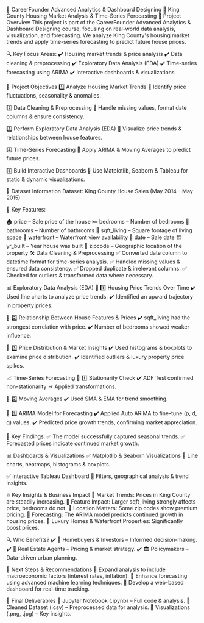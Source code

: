🚀 CareerFounder Advanced Analytics & Dashboard Designing
🏡 King County Housing Market Analysis & Time-Series Forecasting
📌 Project Overview
This project is part of the CareerFounder Advanced Analytics & Dashboard Designing course, focusing on real-world data analysis, visualization, and forecasting. We analyze King County's housing market trends and apply time-series forecasting to predict future house prices.

🔍 Key Focus Areas:
✔️ Housing market trends & price analysis
✔️ Data cleaning & preprocessing
✔️ Exploratory Data Analysis (EDA)
✔️ Time-series forecasting using ARIMA
✔️ Interactive dashboards & visualizations

🎯 Project Objectives
1️⃣ Analyze Housing Market Trends
📌 Identify price fluctuations, seasonality & anomalies.

2️⃣ Data Cleaning & Preprocessing
📌 Handle missing values, format date columns & ensure consistency.

3️⃣ Perform Exploratory Data Analysis (EDA)
📌 Visualize price trends & relationships between house features.

4️⃣ Time-Series Forecasting
📌 Apply ARIMA & Moving Averages to predict future prices.

5️⃣ Build Interactive Dashboards
📌 Use Matplotlib, Seaborn & Tableau for static & dynamic visualizations.

📂 Dataset Information
Dataset: King County House Sales (May 2014 – May 2015)

🔑 Key Features:

🏠 price – Sale price of the house
🛏 bedrooms – Number of bedrooms
🛁 bathrooms – Number of bathrooms
📏 sqft_living – Square footage of living space
🌊 waterfront – Waterfront view availability
📅 date – Sale date
🏗 yr_built – Year house was built
📍 zipcode – Geographic location of the property
🛠 Data Cleaning & Preprocessing
✅ Converted date column to datetime format for time-series analysis.
✅ Handled missing values & ensured data consistency.
✅ Dropped duplicate & irrelevant columns.
✅ Checked for outliers & transformed data where necessary.

📊 Exploratory Data Analysis (EDA)
🔹 1️⃣ Housing Price Trends Over Time
✔️ Used line charts to analyze price trends.
✔️ Identified an upward trajectory in property prices.

🔹 2️⃣ Relationship Between House Features & Prices
✔️ sqft_living had the strongest correlation with price.
✔️ Number of bedrooms showed weaker influence.

🔹 3️⃣ Price Distribution & Market Insights
✔️ Used histograms & boxplots to examine price distribution.
✔️ Identified outliers & luxury property price spikes.

📈 Time-Series Forecasting
🔹 1️⃣ Stationarity Check
✔️ ADF Test confirmed non-stationarity → Applied transformations.

🔹 2️⃣ Moving Averages
✔️ Used SMA & EMA for trend smoothing.

🔹 3️⃣ ARIMA Model for Forecasting
✔️ Applied Auto ARIMA to fine-tune (p, d, q) values.
✔️ Predicted price growth trends, confirming market appreciation.

📌 Key Findings:
✅ The model successfully captured seasonal trends.
✅ Forecasted prices indicate continued market growth.

📊 Dashboards & Visualizations
✅ Matplotlib & Seaborn Visualizations
📌 Line charts, heatmaps, histograms & boxplots.

✅ Interactive Tableau Dashboard
📌 Filters, geographical analysis & trend insights.

🔥 Key Insights & Business Impact
📌 Market Trends: Prices in King County are steadily increasing.
📌 Feature Impact: Larger sqft_living strongly affects price, bedrooms do not.
📌 Location Matters: Some zip codes show premium pricing.
📌 Forecasting: The ARIMA model predicts continued growth in housing prices.
📌 Luxury Homes & Waterfront Properties: Significantly boost prices.

🔍 Who Benefits?
✔️ 🏡 Homebuyers & Investors – Informed decision-making.
✔️ 🏢 Real Estate Agents – Pricing & market strategy.
✔️ 🏛 Policymakers – Data-driven urban planning.

🚀 Next Steps & Recommendations
🔹 Expand analysis to include macroeconomic factors (interest rates, inflation).
🔹 Enhance forecasting using advanced machine learning techniques.
🔹 Develop a web-based dashboard for real-time tracking.

🎯 Final Deliverables
📌 Jupyter Notebook (.ipynb) – Full code & analysis.
📌 Cleaned Dataset (.csv) – Preprocessed data for analysis.
📌 Visualizations (.png, .jpg) – Key insights.
